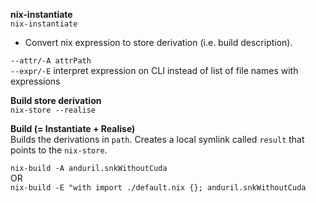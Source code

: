 **nix-instantiate**  
`nix-instantiate`
- Convert nix expression to store derivation (i.e. build description).

`--attr/-A attrPath`  
`--expr/-E` interpret expression on CLI instead of list of file names with expressions

**Build store derivation**  
`nix-store --realise`

**Build (= Instantiate + Realise)**  
Builds the derivations in `path`. Creates a local symlink called `result` that points to the `nix-store`.  

`nix-build -A anduril.snkWithoutCuda`  
OR  
`nix-build -E "with import ./default.nix {}; anduril.snkWithoutCuda`
